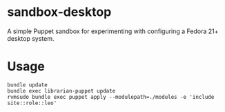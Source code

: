 sandbox-desktop
===

A simple Puppet sandbox for experimenting with configuring a Fedora 21+ desktop
system.

Usage
===

```shell
bundle update
bundle exec librarian-puppet update
rvmsudo bundle exec puppet apply --modulepath=./modules -e 'include site::role::leo'
```
